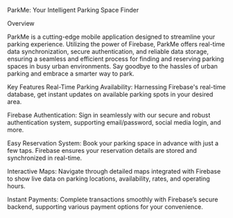 ParkMe: Your Intelligent Parking Space Finder


Overview

ParkMe is a cutting-edge mobile application designed to streamline your parking experience. Utilizing the power of Firebase, ParkMe offers real-time data synchronization, secure authentication, and reliable data storage, ensuring a seamless and efficient process for finding and reserving parking spaces in busy urban environments. Say goodbye to the hassles of urban parking and embrace a smarter way to park.

Key Features
Real-Time Parking Availability: Harnessing Firebase's real-time database, get instant updates on available parking spots in your desired area.

Firebase Authentication: Sign in seamlessly with our secure and robust authentication system, supporting email/password, social media login, and more.

Easy Reservation System: Book your parking space in advance with just a few taps. Firebase ensures your reservation details are stored and synchronized in real-time.

Interactive Maps: Navigate through detailed maps integrated with Firebase to show live data on parking locations, availability, rates, and operating hours.

Instant Payments: Complete transactions smoothly with Firebase’s secure backend, supporting various payment options for your convenience.
